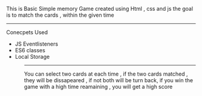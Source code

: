 This is Basic Simple memory Game created using Html , css and js the goal is to match the cards , within the given time
<hr>

Conecpets Used

<ul>
  <li>JS Eventlisteners</li>
  <li>ES6 classes</li>
  <li>Local Storage</li>
<ul>

<hr>
You can select two cards at each time , if the two cards matched , they will be dissapeared , if not both will be turn back, if you win the game with a high time reamaining , you will get a high score
